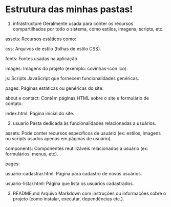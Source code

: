 # Estrutura das minhas pastas! 

1. infrastructure
Geralmente usada para conter os recursos compartilhados por todo o sistema, como estilos, imagens, scripts, etc.

assets: Recursos estáticos como:

css: Arquivos de estilo (folhas de estilo CSS).

fonts: Fontes usadas na aplicação.

images: Imagens do projeto (exemplo: covinhas-icon.ico).

js: Scripts JavaScript que fornecem funcionalidades genéricas.

pages: Páginas estáticas ou genéricas do site:

about e contact: Contêm páginas HTML sobre o site e formulário de contato.

index.html: Página inicial do site.

2. usuario
Pasta dedicada às funcionalidades relacionadas a usuários.

assets: Pode conter recursos específicos de usuário (ex: estilos, imagens ou scripts usados apenas em páginas de usuário).

components: Componentes reutilizáveis relacionados a usuário (ex: formulários, menus, etc).

pages:

usuario-cadastrar.html: Página para cadastro de novos usuários.

usuario-listar.html: Página que lista os usuários cadastrados.

3. README.md
Arquivo Markdown com instruções ou informações sobre o projeto (como instalar, executar, dependências etc.).